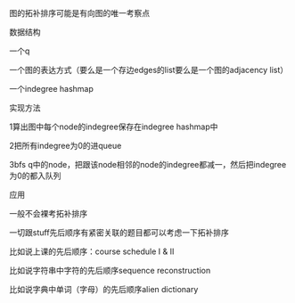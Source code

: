 图的拓补排序可能是有向图的唯一考察点

数据结构

一个q

一个图的表达方式（要么是一个存边edges的list要么是一个图的adjacency list）

一个indegree hashmap

实现方法

1算出图中每个node的indegree保存在indegree hashmap中

2把所有indegree为0的进queue

3bfs q中的node，把跟该node相邻的node的indegree都减一，然后把indegree为0的都入队列

应用

一般不会裸考拓补排序

一切跟stuff先后顺序有紧密关联的题目都可以考虑一下拓补排序

比如说上课的先后顺序：course schedule I & II

比如说字符串中字符的先后顺序sequence reconstruction

比如说字典中单词（字母）的先后顺序alien dictionary

